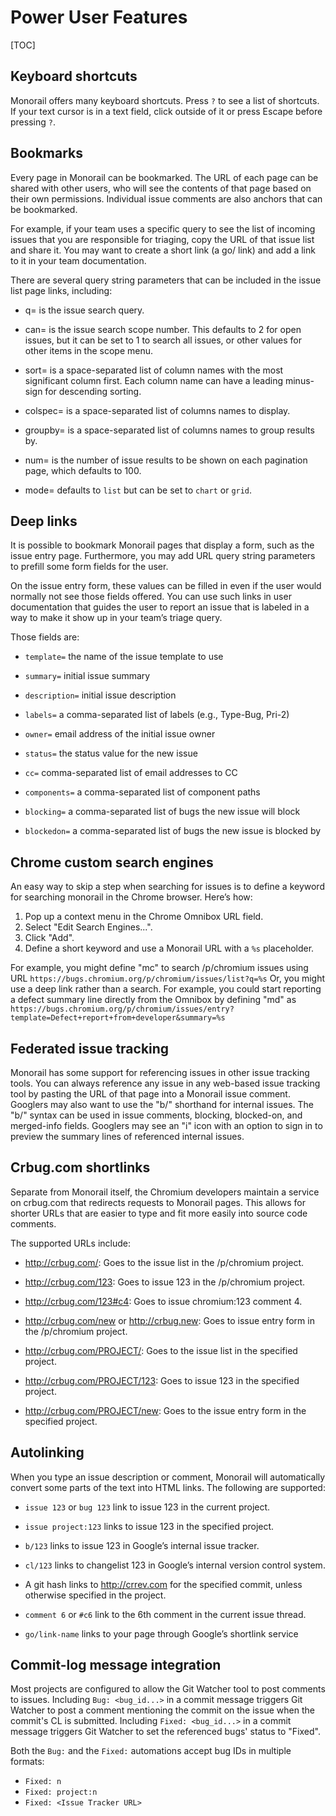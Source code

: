 # Power User Features

[TOC]

## Keyboard shortcuts

Monorail offers many keyboard shortcuts. Press `?` to see a list of shortcuts.
If your text cursor is in a text field, click outside of it or press Escape
before pressing `?`.

## Bookmarks

Every page in Monorail can be bookmarked. The URL of each page can be shared
with other users, who will see the contents of that page based on their own
permissions. Individual issue comments are also anchors that can be bookmarked.

For example, if your team uses a specific query to see the list of incoming
issues that you are responsible for triaging, copy the URL of that issue list
and share it. You may want to create a short link (a go/ link) and add a link to
it in your team documentation.

There are several query string parameters that can be included in the issue list
page links, including:

*   q= is the issue search query.

*   can= is the issue search scope number. This defaults to 2 for open issues,
    but it can be set to 1 to search all issues, or other values for other items
    in the scope menu.

*   sort= is a space-separated list of column names with the most significant
    column first. Each column name can have a leading minus-sign for descending
    sorting.

*   colspec= is a space-separated list of columns names to display.

*   groupby= is a space-separated list of columns names to group results by.

*   num= is the number of issue results to be shown on each pagination page,
    which defaults to 100.

*   mode= defaults to `list` but can be set to `chart` or `grid`.

## Deep links

It is possible to bookmark Monorail pages that display a form, such as the issue
entry page. Furthermore, you may add URL query string parameters to prefill some
form fields for the user.

On the issue entry form, these values can be filled in even if the user would
normally not see those fields offered. You can use such links in user
documentation that guides the user to report an issue that is labeled in a way
to make it show up in your team’s triage query.

Those fields are:

* `template=` the name of the issue template to use

* `summary=` initial issue summary

* `description=` initial issue description

* `labels=` a comma-separated list of labels (e.g., Type-Bug, Pri-2)

* `owner=` email address of the initial issue owner

* `status=` the status value for the new issue

* `cc=` comma-separated list of email addresses to CC

* `components=` a comma-separated list of component paths

* `blocking=` a comma-separated list of bugs the new issue will block

* `blockedon=` a comma-separated list of bugs the new issue is blocked by

## Chrome custom search engines

An easy way to skip a step when searching for issues is to define a keyword for
searching monorail in the Chrome browser. Here’s how:

1.  Pop up a context menu in the Chrome Omnibox URL field.
1.  Select "Edit Search Engines...".
1.  Click "Add".
1.  Define a short keyword and use a Monorail URL with a `%s` placeholder.

For example, you might define "mc" to search /p/chromium issues using URL
`https://bugs.chromium.org/p/chromium/issues/list?q=%s` Or, you might use a deep
link rather than a search. For example, you could start reporting a defect
summary line directly from the Omnibox by defining "md" as
`https://bugs.chromium.org/p/chromium/issues/entry?template=Defect+report+from+developer&summary=%s`

## Federated issue tracking

Monorail has some support for referencing issues in other issue tracking tools.
You can always reference any issue in any web-based issue tracking tool by
pasting the URL of that page into a Monorail issue comment. Googlers may also
want to use the "b/" shorthand for internal issues. The "b/" syntax can be used
in issue comments, blocking, blocked-on, and merged-info fields. Googlers may
see an "i" icon with an option to sign in to preview the summary lines of
referenced internal issues.

## Crbug.com shortlinks

Separate from Monorail itself, the Chromium developers maintain a service on
crbug.com that redirects requests to Monorail pages. This allows for shorter
URLs that are easier to type and fit more easily into source code comments.

The supported URLs include:

*   http://crbug.com/: Goes to the issue list in the /p/chromium project.

*   http://crbug.com/123: Goes to issue 123 in the /p/chromium project.

*   http://crbug.com/123#c4: Goes to issue chromium:123 comment 4.

*   http://crbug.com/new or http://crbug.new: Goes to issue entry form in the
    /p/chromium project.

*   http://crbug.com/PROJECT/: Goes to the issue list in the specified project.

*   http://crbug.com/PROJECT/123: Goes to issue 123 in the specified project.

*   http://crbug.com/PROJECT/new: Goes to the issue entry form in the specified
    project.

## Autolinking

When you type an issue description or comment, Monorail will automatically
convert some parts of the text into HTML links. The following are supported:

*   `issue 123` or `bug 123` link to issue 123 in the current project.

*   `issue project:123` links to issue 123 in the specified project.

*   `b/123` links to issue 123 in Google’s internal issue tracker.

*   `cl/123` links to changelist 123 in Google’s internal version control
    system.

*   A git hash links to http://crrev.com for the specified commit, unless
    otherwise specified in the project.

*   `comment 6` or `#c6` link to the 6th comment in the current issue thread.

*   `go/link-name` links to your page through Google’s shortlink service

## Commit-log message integration

Most projects are configured to allow the Git Watcher tool to post comments to
issues. Including `Bug: <bug_id...>` in a commit message triggers Git Watcher to
post a comment mentioning the commit on the issue when the commit's CL is
submitted. Including `Fixed: <bug_id...>` in a commit message triggers Git
Watcher to set the referenced bugs' status to "Fixed".

Both the `Bug:` and the `Fixed:` automations accept bug IDs in multiple formats:
*   `Fixed: n`
*   `Fixed: project:n`
*   `Fixed: <Issue Tracker URL>`
